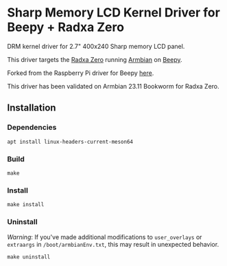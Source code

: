 # Sharp Memory LCD Kernel Driver for Beepy + Radxa Zero

DRM kernel driver for 2.7" 400x240 Sharp memory LCD panel.

This driver targets the [Radxa Zero](https://wiki.radxa.com/Zero) 
running [Armbian](https://www.armbian.com/radxa-zero/) on 
[Beepy](https://beepy.sqfmi.com/).

Forked from the Raspberry Pi driver for Beepy 
[here](https://github.com/ardangelo/sharp-drm-driver).

This driver has been validated on Armbian 23.11 Bookworm for Radxa Zero.

## Installation

### Dependencies
```
apt install linux-headers-current-meson64
```

### Build
```
make
```

### Install
```
make install
```

### Uninstall

*Warning*: If you've made additional modifications to `user_overlays` or 
`extraargs` in `/boot/armbianEnv.txt`, this may result in unexpected behavior.

```
make uninstall
```

